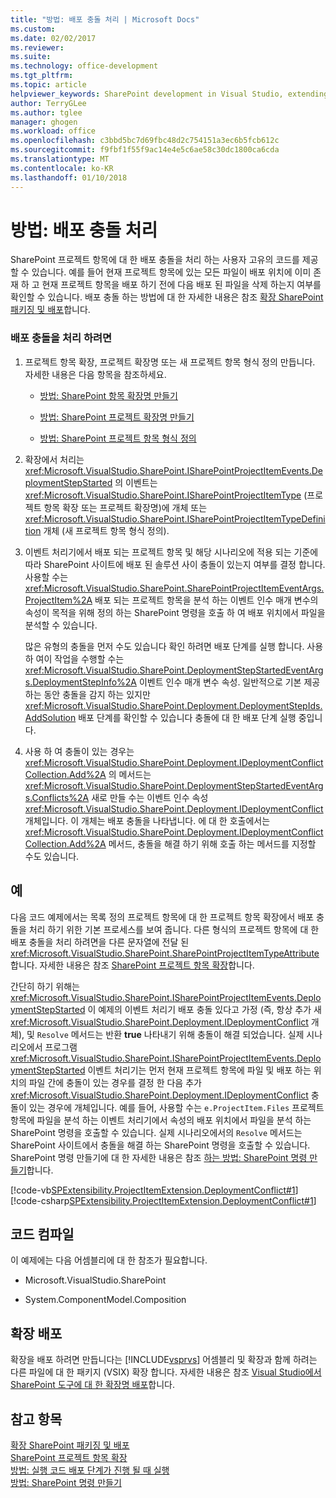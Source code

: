 ```yaml
---
title: "방법: 배포 충돌 처리 | Microsoft Docs"
ms.custom: 
ms.date: 02/02/2017
ms.reviewer: 
ms.suite: 
ms.technology: office-development
ms.tgt_pltfrm: 
ms.topic: article
helpviewer_keywords: SharePoint development in Visual Studio, extending deployment
author: TerryGLee
ms.author: tglee
manager: ghogen
ms.workload: office
ms.openlocfilehash: c3bbd5bc7d69fbc48d2c754151a3ec6b5fcb612c
ms.sourcegitcommit: f9fbf1f55f9ac14e4e5c6ae58c30dc1800ca6cda
ms.translationtype: MT
ms.contentlocale: ko-KR
ms.lasthandoff: 01/10/2018
---
```

# <a name="how-to-handle-deployment-conflicts"></a>방법: 배포 충돌 처리
  SharePoint 프로젝트 항목에 대 한 배포 충돌을 처리 하는 사용자 고유의 코드를 제공할 수 있습니다. 예를 들어 현재 프로젝트 항목에 있는 모든 파일이 배포 위치에 이미 존재 하 고 현재 프로젝트 항목을 배포 하기 전에 다음 배포 된 파일을 삭제 하는지 여부를 확인할 수 있습니다. 배포 충돌 하는 방법에 대 한 자세한 내용은 참조 [확장 SharePoint 패키징 및 배포](../sharepoint/extending-sharepoint-packaging-and-deployment.md)합니다.  
  
### <a name="to-handle-a-deployment-conflict"></a>배포 충돌을 처리 하려면  
  
1.  프로젝트 항목 확장, 프로젝트 확장명 또는 새 프로젝트 항목 형식 정의 만듭니다. 자세한 내용은 다음 항목을 참조하세요.  
  
    -   [방법: SharePoint 항목 확장명 만들기](../sharepoint/how-to-create-a-sharepoint-project-item-extension.md)  
  
    -   [방법: SharePoint 프로젝트 확장명 만들기](../sharepoint/how-to-create-a-sharepoint-project-extension.md)  
  
    -   [방법: SharePoint 프로젝트 항목 형식 정의](../sharepoint/how-to-define-a-sharepoint-project-item-type.md)  
  
2.  확장에서 처리는 <xref:Microsoft.VisualStudio.SharePoint.ISharePointProjectItemEvents.DeploymentStepStarted> 의 이벤트는 <xref:Microsoft.VisualStudio.SharePoint.ISharePointProjectItemType> (프로젝트 항목 확장 또는 프로젝트 확장명)에 개체 또는 <xref:Microsoft.VisualStudio.SharePoint.ISharePointProjectItemTypeDefinition> 개체 (새 프로젝트 항목 형식 정의).  
  
3.  이벤트 처리기에서 배포 되는 프로젝트 항목 및 해당 시나리오에 적용 되는 기준에 따라 SharePoint 사이트에 배포 된 솔루션 사이 충돌이 있는지 여부를 결정 합니다. 사용할 수는 <xref:Microsoft.VisualStudio.SharePoint.SharePointProjectItemEventArgs.ProjectItem%2A> 배포 되는 프로젝트 항목을 분석 하는 이벤트 인수 매개 변수의 속성이 목적을 위해 정의 하는 SharePoint 명령을 호출 하 여 배포 위치에서 파일을 분석할 수 있습니다.  
  
     많은 유형의 충돌을 먼저 수도 있습니다 확인 하려면 배포 단계를 실행 합니다. 사용 하 여이 작업을 수행할 수는 <xref:Microsoft.VisualStudio.SharePoint.DeploymentStepStartedEventArgs.DeploymentStepInfo%2A> 이벤트 인수 매개 변수 속성. 일반적으로 기본 제공 하는 동안 충돌을 감지 하는 있지만 <xref:Microsoft.VisualStudio.SharePoint.Deployment.DeploymentStepIds.AddSolution> 배포 단계를 확인할 수 있습니다 충돌에 대 한 배포 단계 실행 중입니다.  
  
4.  사용 하 여 충돌이 있는 경우는 <xref:Microsoft.VisualStudio.SharePoint.Deployment.IDeploymentConflictCollection.Add%2A> 의 메서드는 <xref:Microsoft.VisualStudio.SharePoint.DeploymentStepStartedEventArgs.Conflicts%2A> 새로 만들 수는 이벤트 인수 속성 <xref:Microsoft.VisualStudio.SharePoint.Deployment.IDeploymentConflict> 개체입니다. 이 개체는 배포 충돌을 나타냅니다. 에 대 한 호출에서는 <xref:Microsoft.VisualStudio.SharePoint.Deployment.IDeploymentConflictCollection.Add%2A> 메서드, 충돌을 해결 하기 위해 호출 하는 메서드를 지정할 수도 있습니다.  
  
## <a name="example"></a>예  
 다음 코드 예제에서는 목록 정의 프로젝트 항목에 대 한 프로젝트 항목 확장에서 배포 충돌을 처리 하기 위한 기본 프로세스를 보여 줍니다. 다른 형식의 프로젝트 항목에 대 한 배포 충돌을 처리 하려면을 다른 문자열에 전달 된 <xref:Microsoft.VisualStudio.SharePoint.SharePointProjectItemTypeAttribute>합니다. 자세한 내용은 참조 [SharePoint 프로젝트 항목 확장](../sharepoint/extending-sharepoint-project-items.md)합니다.  
  
 간단히 하기 위해는 <xref:Microsoft.VisualStudio.SharePoint.ISharePointProjectItemEvents.DeploymentStepStarted> 이 예제의 이벤트 처리기 배포 충돌 있다고 가정 (즉, 항상 추가 새 <xref:Microsoft.VisualStudio.SharePoint.Deployment.IDeploymentConflict> 개체), 및 `Resolve` 메서드는 반환 **true** 나타내기 위해 충돌이 해결 되었습니다. 실제 시나리오에서 프로그램 <xref:Microsoft.VisualStudio.SharePoint.ISharePointProjectItemEvents.DeploymentStepStarted> 이벤트 처리기는 먼저 현재 프로젝트 항목에 파일 및 배포 하는 위치의 파일 간에 충돌이 있는 경우를 결정 한 다음 추가 <xref:Microsoft.VisualStudio.SharePoint.Deployment.IDeploymentConflict> 충돌이 있는 경우에 개체입니다. 예를 들어, 사용할 수는 `e.ProjectItem.Files` 프로젝트 항목에 파일을 분석 하는 이벤트 처리기에서 속성의 배포 위치에서 파일을 분석 하는 SharePoint 명령을 호출할 수 있습니다. 실제 시나리오에서의 `Resolve` 메서드는 SharePoint 사이트에서 충돌을 해결 하는 SharePoint 명령을 호출할 수 있습니다. SharePoint 명령 만들기에 대 한 자세한 내용은 참조 [하는 방법: SharePoint 명령 만들기](../sharepoint/how-to-create-a-sharepoint-command.md)합니다.  
  
 [!code-vb[SPExtensibility.ProjectItemExtension.DeploymentConflict#1](../sharepoint/codesnippet/VisualBasic/deploymentconflict/extension/deploymentconflictextension.vb#1)]
 [!code-csharp[SPExtensibility.ProjectItemExtension.DeploymentConflict#1](../sharepoint/codesnippet/CSharp/deploymentconflict/extension/deploymentconflictextension.cs#1)]  
  
## <a name="compiling-the-code"></a>코드 컴파일  
 이 예제에는 다음 어셈블리에 대 한 참조가 필요합니다.  
  
-   Microsoft.VisualStudio.SharePoint  
  
-   System.ComponentModel.Composition  
  
## <a name="deploying-the-extension"></a>확장 배포  
 확장을 배포 하려면 만듭니다는 [!INCLUDE[vsprvs](../sharepoint/includes/vsprvs-md.md)] 어셈블리 및 확장과 함께 하려는 다른 파일에 대 한 패키지 (VSIX) 확장 합니다. 자세한 내용은 참조 [Visual Studio에서 SharePoint 도구에 대 한 확장명 배포](../sharepoint/deploying-extensions-for-the-sharepoint-tools-in-visual-studio.md)합니다.  
  
## <a name="see-also"></a>참고 항목  
 [확장 SharePoint 패키징 및 배포](../sharepoint/extending-sharepoint-packaging-and-deployment.md)   
 [SharePoint 프로젝트 항목 확장](../sharepoint/extending-sharepoint-project-items.md)   
 [방법: 실행 코드 배포 단계가 진행 될 때 실행](../sharepoint/how-to-run-code-when-deployment-steps-are-executed.md)   
 [방법: SharePoint 명령 만들기](../sharepoint/how-to-create-a-sharepoint-command.md)  
  
  